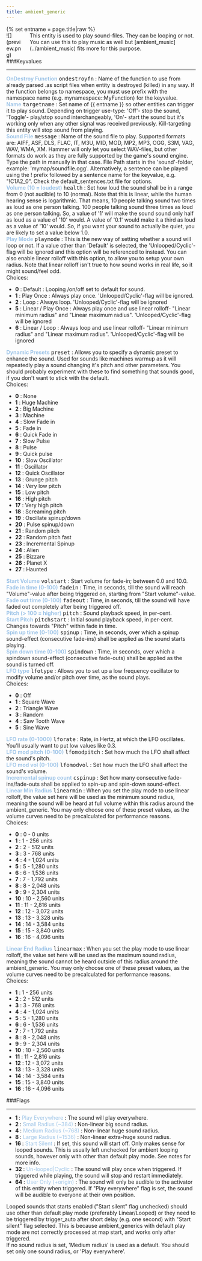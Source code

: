 ```yaml
---
title: ambient_generic
---
```

<div>{% set entname = page.title|raw %}</div>
<div class="container previewimg">
<div class="columns">
<div class="imagepadding column col-auto" markdown="1">![](preview.png)</div>
<div class="column entityentry" markdown="1">This entity is used to play sound-files. They can be looping or not. You can use this to play music as well but [ambient_music](../ambient_music) fits more for this purpose.</div>
</div>
</div>
###Keyvalues
<hr>
<div class="entityentry" markdown="1">
<span style="color:#9fc5e8;"><b>OnDestroy Function</b></span> <kbd  class="tooltip" data-tooltip="string">ondestroyfn</kbd> :
Name of the function to use from already parsed .as script files when entity is destroyed (killed) in any way. If the function belongs to namespace, you must use prefix with the namespace name (e.g. mynamespace::MyFunction) for the keyvalue.
</div>
<div class="entityentry" markdown="1">
<span style="color:#9fc5e8;"><b>Name</b></span> <kbd  class="tooltip" data-tooltip="target_source">targetname</kbd> :
Set name of {{ entname }} so other entities can trigger it to play sound. Depending on trigger use-type: 'Off'- stop the sound, 'Toggle'- play/stop sound interchangeably, 'On'- start the sound but it's working only when any other signal was received previously. Kill-targeting this entity will stop sound from playing.
</div>
<div class="entityentry" markdown="1">
<span style="color:#9fc5e8;"><b>Sound File</b></span> <kbd  class="tooltip" data-tooltip="sound">message</kbd> :
Name of the sound file to play. Supported formats are: AIFF, ASF, DLS, FLAC, IT, M3U, MID, MOD, MP2, MP3, OGG, S3M, VAG, WAV, WMA, XM. Hammer will only let you select WAV-files, but other formats do work as they are fully supported by the game's sound engine. Type the path in manually in that case. File Path starts in the 'sound'-folder, example: 'mymap/soundfile.ogg'. Alternatively, a sentence can be played using the ! prefix followed by a sentence name for the keyvalue, e.g. "!C1A2_0". Check the default_sentences.txt file for options.
</div>
<div class="entityentry" markdown="1">
<span style="color:#9fc5e8;"><b>Volume (10 = loudest)</b></span> <kbd  class="tooltip" data-tooltip="integer">health</kbd> :
Set how loud the sound shall be in a range from 0 (not audible) to 10 (normal). Note that this is linear, while the human hearing sense is logarithmic. That means, 10 people talking sound two times as loud as one person talking. 100 people talking sound three times as loud as one person talking. So, a value of '1' will make the sound sound only half as loud as a value of '10' would. A value of '0.1' would make it a third as loud as a value of '10' would. So, if you want your sound to actually be quiet, you are likely to set a value below 1.0.
</div>
<div class="entityentry" markdown="1">
<span style="color:#9fc5e8;"><b>Play Mode</b></span> <kbd  class="tooltip" data-tooltip="choices">playmode</kbd> :
This is the new way of setting whether a sound will loop or not. If a value other than 'Default' is selected, the 'Unlooped/Cyclic'-flag will be ignored and this option will be referenced to instead. You can also enable linear rolloff with this option, to allow you to setup your own radius. Note that linear rolloff isn't true to how sound works in real life, so it might sound/feel odd.
<div class="accordion">
<input type="checkbox" id="accordion-1" name="accordion-checkbox" hidden>
<label class="accordion-header" for="accordion-1">
<i class="icon icon-arrow-right mr-1"></i>
Choices:
</label>
<div class="accordion-body">
<ul>
<li><b>0</b> : Default : Looping /on/off set to default for sound.</li>
<li><b>1</b> : Play Once : Always play once. 'Unlooped/Cyclic'-flag will be ignored.</li>
<li><b>2</b> : Loop : Always loop. 'Unlooped/Cyclic'-flag will be ignored</li>
<li><b>5</b> : Linear / Play Once : Always play once and use linear rolloff- "Linear minimum radius" and "Linear maximum radius". 'Unlooped/Cyclic'-flag will be ignored</li>
<li><b>6</b> : Linear / Loop : Always loop and use linear rolloff- "Linear minimum radius" and "Linear maximum radius". 'Unlooped/Cyclic'-flag will be ignored</li>
</ul>
</div>
</div>
</div>
<div class="entityentry" markdown="1">
<span style="color:#9fc5e8;"><b>Dynamic Presets</b></span> <kbd  class="tooltip" data-tooltip="choices">preset</kbd> :
Allows you to specify a dynamic preset to enhance the sound. Used for sounds like machines warmup as it will repeatedly play a sound changing it's pitch and other parameters. You should probably experiment with these to find something that sounds good, if you don't want to stick with the default.
<div class="accordion">
<input type="checkbox" id="accordion-2" name="accordion-checkbox" hidden>
<label class="accordion-header" for="accordion-2">
<i class="icon icon-arrow-right mr-1"></i>
Choices:
</label>
<div class="accordion-body">
<ul>
<li><b>0</b> : None</li>
<li><b>1</b> : Huge Machine</li>
<li><b>2</b> : Big Machine</li>
<li><b>3</b> : Machine</li>
<li><b>4</b> : Slow Fade in</li>
<li><b>5</b> : Fade in</li>
<li><b>6</b> : Quick Fade in</li>
<li><b>7</b> : Slow Pulse</li>
<li><b>8</b> : Pulse</li>
<li><b>9</b> : Quick pulse</li>
<li><b>10</b> : Slow Oscillator</li>
<li><b>11</b> : Oscillator</li>
<li><b>12</b> : Quick Oscillator</li>
<li><b>13</b> : Grunge pitch</li>
<li><b>14</b> : Very low pitch</li>
<li><b>15</b> : Low pitch</li>
<li><b>16</b> : High pitch</li>
<li><b>17</b> : Very high pitch</li>
<li><b>18</b> : Screaming pitch</li>
<li><b>19</b> : Oscillate spinup/down</li>
<li><b>20</b> : Pulse spinup/down</li>
<li><b>21</b> : Random pitch</li>
<li><b>22</b> : Random pitch fast</li>
<li><b>23</b> : Incremental Spinup</li>
<li><b>24</b> : Alien</li>
<li><b>25</b> : Bizzare</li>
<li><b>26</b> : Planet X</li>
<li><b>27</b> : Haunted</li>
</ul>
</div>
</div>
</div>
<div class="entityentry" markdown="1">
<span style="color:#9fc5e8;"><b>Start Volume</b></span> <kbd  class="tooltip" data-tooltip="integer">volstart</kbd> :
Start volume for fade-in; between 0.0 and 10.0.
</div>
<div class="entityentry" markdown="1">
<span style="color:#9fc5e8;"><b>Fade in time (0-100)</b></span> <kbd  class="tooltip" data-tooltip="integer">fadein</kbd> :
Time, in seconds, till the sound will reach "Volume"-value after being triggered on, starting from "Start volume"-value.
</div>
<div class="entityentry" markdown="1">
<span style="color:#9fc5e8;"><b>Fade out time (0-100)</b></span> <kbd  class="tooltip" data-tooltip="integer">fadeout</kbd> :
Time, in seconds, till the sound will have faded out completely after being triggered off.
</div>
<div class="entityentry" markdown="1">
<span style="color:#9fc5e8;"><b>Pitch (> 100 = higher)</b></span> <kbd  class="tooltip" data-tooltip="integer">pitch</kbd> :
Sound playback speed, in per-cent.
</div>
<div class="entityentry" markdown="1">
<span style="color:#9fc5e8;"><b>Start Pitch</b></span> <kbd  class="tooltip" data-tooltip="integer">pitchstart</kbd> :
Initial sound playback speed, in per-cent. Changes towards "Pitch" within fade in time.
</div>
<div class="entityentry" markdown="1">
<span style="color:#9fc5e8;"><b>Spin up time (0-100)</b></span> <kbd  class="tooltip" data-tooltip="integer">spinup</kbd> :
Time, in seconds, over which a spinup sound-effect (consecutive fade-ins) shall be applied as the sound starts playing.
</div>
<div class="entityentry" markdown="1">
<span style="color:#9fc5e8;"><b>Spin down time (0-100)</b></span> <kbd  class="tooltip" data-tooltip="integer">spindown</kbd> :
Time, in seconds, over which a spindown sound-effect (consecutive fade-outs) shall be applied as the sound is turned off.
</div>
<div class="entityentry" markdown="1">
<span style="color:#9fc5e8;"><b>LFO type</b></span> <kbd  class="tooltip" data-tooltip="choices">lfotype</kbd> :
Allows you to set up a low frequency oscillator to modify volume and/or pitch over time, as the sound plays.
<div class="accordion">
<input type="checkbox" id="accordion-3" name="accordion-checkbox" hidden>
<label class="accordion-header" for="accordion-3">
<i class="icon icon-arrow-right mr-1"></i>
Choices:
</label>
<div class="accordion-body">
<ul>
<li><b>0</b> : Off</li>
<li><b>1</b> : Square Wave</li>
<li><b>2</b> : Triangle Wave</li>
<li><b>3</b> : Random</li>
<li><b>4</b> : Saw Tooth Wave</li>
<li><b>5</b> : Sine Wave</li>
</ul>
</div>
</div>
</div>
<div class="entityentry" markdown="1">
<span style="color:#9fc5e8;"><b>LFO rate (0-1000)</b></span> <kbd  class="tooltip" data-tooltip="integer">lforate</kbd> :
Rate, in Hertz, at which the LFO oscillates. You'll usually want to put low values like 0.3.
</div>
<div class="entityentry" markdown="1">
<span style="color:#9fc5e8;"><b>LFO mod pitch (0-100)</b></span> <kbd  class="tooltip" data-tooltip="integer">lfomodpitch</kbd> :
Set how much the LFO shall affect the sound's pitch.
</div>
<div class="entityentry" markdown="1">
<span style="color:#9fc5e8;"><b>LFO mod vol (0-100)</b></span> <kbd  class="tooltip" data-tooltip="integer">lfomodvol</kbd> :
Set how much the LFO shall affect the sound's volume.
</div>
<div class="entityentry" markdown="1">
<span style="color:#9fc5e8;"><b>Incremental spinup count</b></span> <kbd  class="tooltip" data-tooltip="integer">cspinup</kbd> :
Set how many consecutive fade-ins/fade-outs shall be applied to spin-up and spin-down sound-effect.
</div>
<div class="entityentry" markdown="1">
<span style="color:#9fc5e8;"><b>Linear Min Radius</b></span> <kbd  class="tooltip" data-tooltip="choices">linearmin</kbd> :
When you set the play mode to use linear rolloff, the value set here will be used as the minimum sound radius, meaning the sound will be heard at full volume within this radius around the ambient_generic. You may only choose one of these preset values, as the volume curves need to be precalculated for performance reasons.
<div class="accordion">
<input type="checkbox" id="accordion-4" name="accordion-checkbox" hidden>
<label class="accordion-header" for="accordion-4">
<i class="icon icon-arrow-right mr-1"></i>
Choices:
</label>
<div class="accordion-body">
<ul>
<li><b>0</b> : 0 - 0 units</li>
<li><b>1</b> : 1 - 256 units</li>
<li><b>2</b> : 2 - 512 units</li>
<li><b>3</b> : 3 - 768 units</li>
<li><b>4</b> : 4 - 1,024 units</li>
<li><b>5</b> : 5 - 1,280 units</li>
<li><b>6</b> : 6 - 1,536 units</li>
<li><b>7</b> : 7 - 1,792 units</li>
<li><b>8</b> : 8 - 2,048 units</li>
<li><b>9</b> : 9 - 2,304 units</li>
<li><b>10</b> : 10 - 2,560 units</li>
<li><b>11</b> : 11 - 2,816 units</li>
<li><b>12</b> : 12 - 3,072 units</li>
<li><b>13</b> : 13 - 3,328 units</li>
<li><b>14</b> : 14 - 3,584 units</li>
<li><b>15</b> : 15 - 3,840 units</li>
<li><b>16</b> : 16 - 4,096 units</li>
</ul>
</div>
</div>
</div>
<div class="entityentry" markdown="1">
<span style="color:#9fc5e8;"><b>Linear End Radius</b></span> <kbd  class="tooltip" data-tooltip="choices">linearmax</kbd> :
When you set the play mode to use linear rolloff, the value set here will be used as the maximum sound radius, meaning the sound cannot be heard outside of this radius around the ambient_generic. You may only choose one of these preset values, as the volume curves need to be precalculated for performance reasons.
<div class="accordion">
<input type="checkbox" id="accordion-5" name="accordion-checkbox" hidden>
<label class="accordion-header" for="accordion-5">
<i class="icon icon-arrow-right mr-1"></i>
Choices:
</label>
<div class="accordion-body">
<ul>
<li><b>1</b> : 1 - 256 units</li>
<li><b>2</b> : 2 - 512 units</li>
<li><b>3</b> : 3 - 768 units</li>
<li><b>4</b> : 4 - 1,024 units</li>
<li><b>5</b> : 5 - 1,280 units</li>
<li><b>6</b> : 6 - 1,536 units</li>
<li><b>7</b> : 7 - 1,792 units</li>
<li><b>8</b> : 8 - 2,048 units</li>
<li><b>9</b> : 9 - 2,304 units</li>
<li><b>10</b> : 10 - 2,560 units</li>
<li><b>11</b> : 11 - 2,816 units</li>
<li><b>12</b> : 12 - 3,072 units</li>
<li><b>13</b> : 13 - 3,328 units</li>
<li><b>14</b> : 14 - 3,584 units</li>
<li><b>15</b> : 15 - 3,840 units</li>
<li><b>16</b> : 16 - 4,096 units</li>
</ul>
</div>
</div>
</div>
###Flags
<hr>
<div class="entityflags">
<ul>
<li class="imagepadding" markdown="1"><b>1 </b> : <span style="color:#9fc5e8;">Play Everywhere</span> : The sound will play everywhere.</li>
<li class="imagepadding" markdown="1"><b>2 </b> : <span style="color:#9fc5e8;">Small Radius (~384)</span> : Non-linear big sound radius.</li>
<li class="imagepadding" markdown="1"><b>4 </b> : <span style="color:#9fc5e8;">Medium Radius (~768)</span> : Non-linear huge sound radius.</li>
<li class="imagepadding" markdown="1"><b>8 </b> : <span style="color:#9fc5e8;">Large Radius (~1536)</span> : Non-linear extra-huge sound radius.</li>
<li class="imagepadding" markdown="1"><b>16 </b> : <span style="color:#9fc5e8;">Start Silent</span> : If set, this sound will start off. Only makes sense for looped sounds. This is usually left unchecked for ambient looping sounds, however only with other than default play mode. See notes for more info.</li>
<li class="imagepadding" markdown="1"><b>32 </b> : <span style="color:#9fc5e8;">Un-looped|Cyclic</span> : The sound will play once when triggered. If triggered while playing, the sound will stop and restart immediately.</li>
<li class="imagepadding" markdown="1"><b>64 </b> : <span style="color:#9fc5e8;">User Only (+origin)</span> : The sound will only be audible to the activator of this entity when triggered. If "Play everywhere" flag is set, the sound will be audible to everyone at their own position.</li>
</ul>
</div>
<div class="notices blue" markdown="1">Looped sounds that starts enabled ("Start silent" flag unchecked) should use other than default play mode (preferably Linear/Looped) or they need to be triggered by trigger_auto after short delay (e.g. one second) with "Start silent" flag selected. This is because ambient_generics with default play mode are not correctly processed at map start, and works only after triggered.</div>
<div class="notices blue" markdown="1">If no sound radius is set, 'Medium radius' is used as a default. You should set only one sound radius, or 'Play everywhere'.</div>
